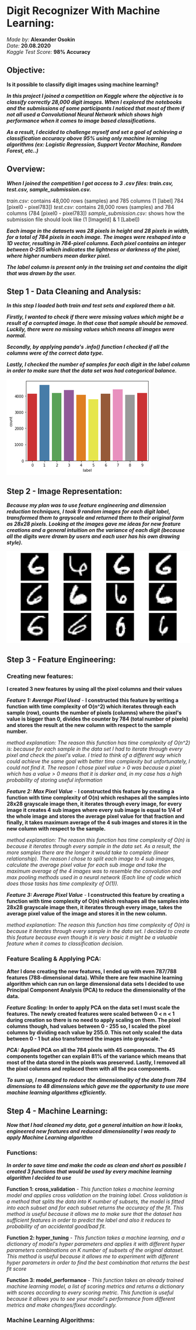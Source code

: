 # Digit Recognizer With Machine Learning:
*Made by:* **Alexander Osokin**  
*Date:* **20.08.2020**  
*Kaggle Test Score:* **98% Accuracy**

## Objective:
**Is it possible to classify digit images using machine learning?**

***In this project I joined a competition on Kaggle where the objective is to classify correctly 28,000 digit images. When I explored the notebooks and the submissions of some participants I noticed that most of them if not all used a Convolutional Neural Network which shows high performance when it comes to image based classifications.***

***As a result, I decided to challenge myself and set a goal of achieving a classification accuracy above 95% using only machine learning algorithms (ex: Logistic Regression, Support Vector Machine, Random Forest, etc..)***

## Overview:
***When I joined the competition I got access to 3 .csv files: train.csv, test.csv, sample_submission.csv.***

*train.csv:* contains 48,000 rows (samples) and 785 columns (1 [label] 784 [pixel0 - pixel783])
*test.csv:* contains 28,000 rows (samples) and 784 columns (784 [pixel0 - pixel783])
*sample_submission.csv:* shows how the submission file should look like (1 [ImageId] & 1 [Label])

***Each image in the datasets was 28 pixels in height and 28 pixels in width, for a total of 784 pixels in each image. The images were reshaped into a 1D vector, resulting in 784-pixel columns. Each pixel contains an integer between 0-255 which indicates the lightness or darkness of the pixel, where higher numbers mean darker pixel.***

***The label column is present only in the training set and contains the digit that was drawn by the user.***

## Step 1 - Data Cleaning and Analysis:
***In this step I loaded both train and test sets and explored them a bit.***

***Firstly, I wanted to check if there were missing values which might be a result of a corrupted image. In that case that sample should be removed. Luckily, there were no missing values which means all images were normal.***

***Secondly, by applying panda's .info() function I checked if all the columns were of the correct data type.***

***Lastly, I checked the number of samples for each digit in the label column in order to make sure that the data set was had categorical balance.***

![alt_text][plot1]

[plot1]: https://github.com/AlexOsokin97/Digit_Recognizer/blob/master/Categorical%20Count%20Plot.png "CountPlot"

## Step 2 - Image Representation:
***Because my plan was to use feature engineering and dimension reduction techniques, I took 9 random images for each digit label, transformed them to grayscale and returned them to their original form as 28x28 pixels. Looking at the images gave me ideas for new feature creations and a general intuition on the variance of each digit (because all the digits were drawn by users and each user has his own drawing style).***

![alt_text][plot2]

[plot2]: https://github.com/AlexOsokin97/Digit_Recognizer/blob/master/Digit_Grids/6_grid.jpeg "digit6grid"

## Step 3 - Feature Engineering:

### Creating new features:
**I created 3 new features by using all the pixel columns and their values**

***Feature 1: Average Pixel Used*** - **I constructed this feature by writing a function with time complexity of O(n^2) which iterates through each sample (row), counts the number of pixels (columns) where the pixel's value is bigger than 0, divides the counter by 784 (total number of pixels) and stores the result at the new column with respect to the sample number.**

*method explanation:* *The reason this function has time complexity of O(n^2) is: because for each sample in the data set I had to iterate through every pixel and check the pixel's value. I tried to think of a different way which could achieve the same goal with better time complexity but unfortunately, I could not find it. The reason I chose pixel value > 0 was because a pixel which has a value > 0 means that it is darker and, in my case has a high probability of storing useful information*

***Feature 2: Max Pixel Value*** - **I constructed this feature by creating a function with time complexity of O(n) which reshapes all the samples into 28x28 grayscale image then, it iterates through every image, for every image it creates 4 sub images where every sub image is equal to 1/4 of the whole image and stores the average pixel value for that fraction and finally, it takes maximum average of the 4 sub images and stores it in the new column with respect to the sample.**

*method explanation:* *The reason this function has time complexity of O(n) is because it iterates through every sample in the data set. As a result, the more samples there are the longer it would take to complete (linear relationship). The reason I chose to split each image to 4 sub images, calculate the average pixel value for each sub image and take the maximum average of the 4 images was to resemble the convolution and max pooling methods used in a neural network (Each line of code which does those tasks has time complexity of O(1)).*

***Feature 3: Average Pixel Value*** - **I constructed this feature by creating a function with time complexity of O(n) which reshapes all the samples into 28x28 grayscale image then, it iterates through every image, takes the average pixel value of the image and stores it in the new column.**

*method explanation:* *The reason this function has time complexity of O(n) is because it iterates through every sample in the data set. I decided to create this feature because even though it is very basic it might be a valuable feature when it comes to classification decision.*

### Feature Scaling & Applying PCA:
**After I done creating the new features, I ended up with even 787/788 features (788-dimensional data). While there are few machine learning algorithm which can run on large dimensional data sets I decided to use Principal Component Analysis (PCA) to reduce the dimensionality of the data.**

***Feature Scaling:*** **In order to apply PCA on the data set I must scale the features. The newly created features were scaled between 0 < n < 1 during creation so there is no need to apply scaling on them. The pixel columns though, had values between 0 - 255 so, I scaled the pixel columns by dividing each value by 255.0. This not only scaled the data between 0 - 1 but also transformed the images into grayscale.***

***PCA:*** **Applied PCA on all the 784 pixels with 45 components. The 45 components together can explain 81% of the variance which means that most of the data stored in the pixels was preserved. Lastly, I removed all the pixel columns and replaced them with all the pca components.**

***To sum up, I managed to reduce the dimensionality of the data from 784 dimensions to 48 dimensions which gave me the opportunity to use more machine learning algorithms efficiently.***

## Step 4 - Machine Learning:
***Now that I had cleaned my data, got a general intuition on how it looks, engineered new features and reduced dimensionality I was ready to apply Machine Learning algorithm***

### Functions:
***In order to save time and make the code as clean and short as possible I created 3 functions that would be used by every machine learning algorithm I decided to use***

**Function 1: cross_validation** - *This function takes a machine learning model and applies cross validation on the training label. Cross validation is a method that splits the data into K number of subsets, the model is fitted into each subset and for each subset returns the accuracy of the fit. This method is useful because it allows me to make sure that the dataset has sufficient features in order to predict the label and also it reduces to probability  of an accidental good/bad fit.*

**Function 2: hyper_tuning** - *This function takes a machine learning, and a dictionary of model's hyper parameters and applies it with different hyper parameters combinations on K number of subsets of the original dataset. This method is useful because it allows me to experiment with different hyper parameters in order to find the best combination  that returns the best fit score* 

**Function 3: model_performance** - *This function takes an already trained machine learning model, a list of scoring metrics and returns a dictionary with scores according to every scoring metric. This function is useful because it allows you to see your model's performance from different metrics and make changes/fixes accordingly.*

### Machine Learning Algorithms:
